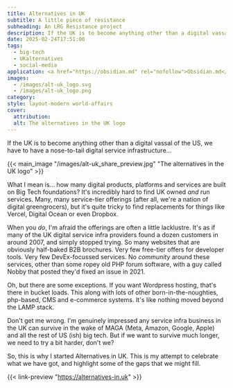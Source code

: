 ```yaml
---
title: Alternatives in UK
subtitle: A little piece of resistance
subheading: An LRG Resistance project
description: If the UK is to become anything other than a digital vassal of the US, we have to have a nose-to-tail digital service infrastructure
date: 2025-02-24T17:51:00
tags:
  - big-tech
  - UKalternatives
  - social-media
application: <a href="https://obsidian.md" rel="nofollow">Obsidian.md</a>
images:
  - /images/alt-uk_logo.svg
  - /images/alt-uk_logo.png
category: 
style: layout-modern world-affairs
cover:
  attribution: 
  alt: The alternatives in the UK logo
---
```

If the UK is to become anything other than a digital vassal of the US, we have to have a nose-to-tail digital service infrastructure...

{{< main_image "/images/alt-uk_share_preview.jpg" "The alternatives in the UK logo" >}}

What I mean is... how many digital products, platforms and services are built on Big Tech foundations? It's incredibly hard to find UK owned _and_ run services. Many, many service-tier offerings (after all, we're a nation of digital greengrocers), but it's quite tricky to find replacements for things like Vercel, Digital Ocean or even Dropbox. 

When you _do_, I'm afraid the offerings are often a little lacklustre. It's as if many of the UK digital service infra providers found a dozen customers in around 2007, and simply stopped trying. So many websites that are obviously half-baked B2B brochures. Very few free-tier offers for developer tools. Very few DevEx-focussed services. No _community_ around these services, other than some ropey old PHP forum software, with a guy called Nobby that posted they'd fixed an issue in 2021.

Oh, but there are some exceptions. If you want Wordpress hosting, that's there in bucket loads. This along with lots of other born-in-the-noughties, php-based, CMS and e-commerce systems. It's like nothing moved beyond the LAMP stack.

Don't get me wrong. I'm genuinely impressed any service infra business in the UK can survive in the wake of MAGA (Meta, Amazon, Google, Apple) and all the rest of US (ish) big tech. But if we want to survive much longer, we need to try a bit harder, don't we?

So, this is why I started Alternatives in UK. This is my attempt to celebrate what we have got, and highlight some of the gaps that we might fill.

{{< link-preview "https://alternatives-in.uk" >}}
